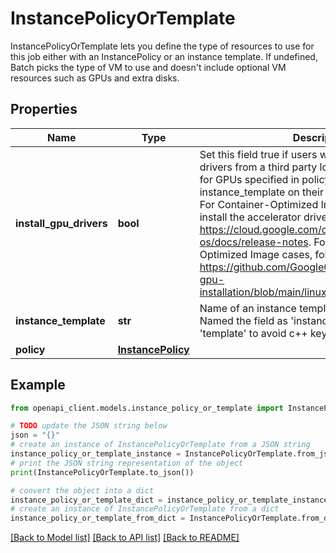 # InstancePolicyOrTemplate

InstancePolicyOrTemplate lets you define the type of resources to use for this job either with an InstancePolicy or an instance template. If undefined, Batch picks the type of VM to use and doesn't include optional VM resources such as GPUs and extra disks.

## Properties

Name | Type | Description | Notes
------------ | ------------- | ------------- | -------------
**install_gpu_drivers** | **bool** | Set this field true if users want Batch to help fetch drivers from a third party location and install them for GPUs specified in policy.accelerators or instance_template on their behalf. Default is false. For Container-Optimized Image cases, Batch will install the accelerator driver following milestones of https://cloud.google.com/container-optimized-os/docs/release-notes. For non Container-Optimized Image cases, following https://github.com/GoogleCloudPlatform/compute-gpu-installation/blob/main/linux/install_gpu_driver.py. | [optional] 
**instance_template** | **str** | Name of an instance template used to create VMs. Named the field as &#39;instance_template&#39; instead of &#39;template&#39; to avoid c++ keyword conflict. | [optional] 
**policy** | [**InstancePolicy**](InstancePolicy.md) |  | [optional] 

## Example

```python
from openapi_client.models.instance_policy_or_template import InstancePolicyOrTemplate

# TODO update the JSON string below
json = "{}"
# create an instance of InstancePolicyOrTemplate from a JSON string
instance_policy_or_template_instance = InstancePolicyOrTemplate.from_json(json)
# print the JSON string representation of the object
print(InstancePolicyOrTemplate.to_json())

# convert the object into a dict
instance_policy_or_template_dict = instance_policy_or_template_instance.to_dict()
# create an instance of InstancePolicyOrTemplate from a dict
instance_policy_or_template_from_dict = InstancePolicyOrTemplate.from_dict(instance_policy_or_template_dict)
```
[[Back to Model list]](../README.md#documentation-for-models) [[Back to API list]](../README.md#documentation-for-api-endpoints) [[Back to README]](../README.md)


